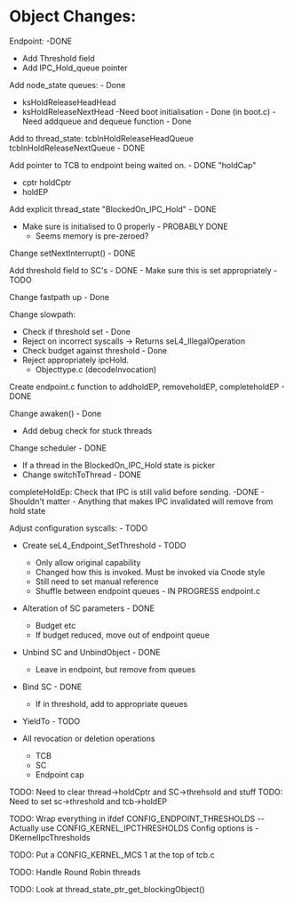 # Object Changes:
Endpoint: -DONE
- Add Threshold field
- Add IPC_Hold_queue pointer



Add node_state queues: - Done
- ksHoldReleaseHeadHead
- ksHoldReleaseNextHead
-Need boot initialisation - Done (in boot.c)
-Need addqueue and dequeue function - Done

Add to thread_state: tcbInHoldReleaseHeadQueue tcbInHoldReleaseNextQueue - DONE

Add pointer to TCB to endpoint being waited on. - DONE "holdCap"
+ cptr holdCptr
+ holdEP

Add explicit thread_state "BlockedOn_IPC_Hold" - DONE

- Make sure is initialised to 0 properly - PROBABLY DONE
    - Seems memory is pre-zeroed?

Change setNextInterrupt() - DONE

Add threshold field to SC's - DONE
    - Make sure this is set appropriately - TODO



Change fastpath up - Done


Change slowpath:
- Check if threshold set - Done
- Reject on incorrect syscalls -> Returns seL4_IllegalOperation
- Check budget against threshold - Done
- Reject appropriately ipcHold.
    * Objecttype.c  (decodeInvocation)

Create endpoint.c function to addholdEP, removeholdEP, completeholdEP - DONE

Change awaken() - Done
 - Add debug check for stuck threads 

Change scheduler - DONE
 - If a thread in the BlockedOn_IPC_Hold state is picker 
 - Change switchToThread - DONE

completeHoldEp: Check that IPC is still valid before sending. -DONE
    - Shouldn't matter - Anything that makes IPC invalidated will remove from hold state

Adjust configuration syscalls: - TODO
- Create seL4\_Endpoint\_SetThreshold - TODO
    - Only allow original capability
    - Changed how this is invoked. Must be invoked via Cnode style
    - Still need to set manual reference
    - Shuffle between endpoint queues - IN PROGRESS endpoint.c

- Alteration of SC parameters - DONE
    - Budget etc
    - If budget reduced, move out of endpoint queue
- Unbind SC and UnbindObject - DONE
    - Leave in endpoint, but remove from queues
- Bind SC - DONE
    - If in threshold, add to appropriate queues
- YieldTo - TODO
- All revocation or deletion operations
    - TCB
    - SC
    - Endpoint cap


TODO: Need to clear thread->holdCptr and SC->threhsold and stuff
TODO: Need to set sc->threshold and tcb->holdEP

TODO: Wrap everything in ifdef CONFIG_ENDPOINT_THRESHOLDS
 -- Actually use CONFIG_KERNEL_IPCTHRESHOLDS
Config options is -DKernelIpcThresholds 

TODO: Put a CONFIG_KERNEL_MCS 1 at the top of tcb.c

TODO: Handle Round Robin threads


TODO: Look at thread_state_ptr_get_blockingObject()